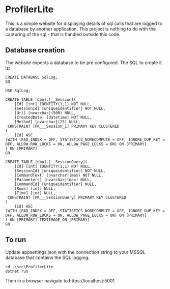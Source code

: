 # ProfilerLite

This is a simple website for displaying details of sql calls that are logged to a database by another application.  This project is nothing to do with the capturing of the sql - that is handled outside this code.

## Database creation

The website expects a database to be pre configured.  The SQL to create it is:

```
CREATE DATABASE SqlLog;
GO

USE SqlLog;

CREATE TABLE [dbo].[__Session](
	[Id] [int] IDENTITY(1,1) NOT NULL,
	[SessionId] [uniqueidentifier] NOT NULL,
	[Url] [nvarchar](500) NULL,
	[CreatedDate] [datetime] NOT NULL,
	[Method] [nvarchar](25) NULL,
 CONSTRAINT [PK___Session_1] PRIMARY KEY CLUSTERED 
(
	[Id] ASC
)WITH (PAD_INDEX = OFF, STATISTICS_NORECOMPUTE = OFF, IGNORE_DUP_KEY = OFF, ALLOW_ROW_LOCKS = ON, ALLOW_PAGE_LOCKS = ON) ON [PRIMARY]
) ON [PRIMARY]
GO

CREATE TABLE [dbo].[__SessionQuery](
    [Id] [int] IDENTITY(1,1) NOT NULL,
    [SessionId] [uniqueidentifier] NOT NULL,
    [CommandText] [nvarchar](max) NOT NULL,
    [Parameters] [nvarchar](max) NULL,
    [CommandId] [uniqueidentifier] NULL,
    [Rows] [int] NULL,
    [Time] [int] NULL,
 CONSTRAINT [PK___SessionQuery] PRIMARY KEY CLUSTERED 
(
    [Id] ASC
)WITH (PAD_INDEX = OFF, STATISTICS_NORECOMPUTE = OFF, IGNORE_DUP_KEY = OFF, ALLOW_ROW_LOCKS = ON, ALLOW_PAGE_LOCKS = ON) ON [PRIMARY]
) ON [PRIMARY] TEXTIMAGE_ON [PRIMARY]
GO
```

## To run

Update appsettings.json with the connection string to your MSSQL database that contains the SQL logging.

```
cd .\src\ProfilerLite
dotnet run
```

Then in a browser navigate to https://localhost:5001